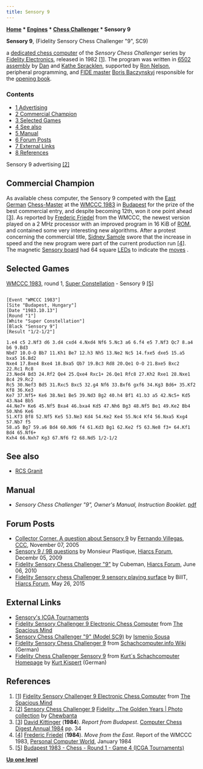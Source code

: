 ```yaml
---
title: Sensory 9
---
```

**[Home](Home "Home") \* [Engines](Engines "Engines") \* [Chess Challenger](Chess_Challenger "Chess Challenger") \* Sensory 9**


**Sensory 9**, (Fidelity Sensory Chess Challenger "9", SC9)  

a [dedicated chess computer](Dedicated_Chess_Computers "Dedicated Chess Computers") of the *Sensory Chess Challenger* series by [Fidelity Electronics](Fidelity_Electronics "Fidelity Electronics"), released in 1982 <a id="cite-note-1" href="#cite-ref-1">[1]</a>. The program was written in [6502](6502 "6502") [assembly](Assembly "Assembly") by [Dan](Dan_Spracklen "Dan Spracklen") and [Kathe Spracklen](Kathe_Spracklen "Kathe Spracklen"), supported by [Ron Nelson](Ron_Nelson "Ron Nelson"), peripheral programming, and [FIDE master](https://en.wikipedia.org/wiki/FIDE_titles#FIDE_Master_.28FM.29) [Boris Baczynskyj](Boris_Baczynskyj "Boris Baczynskyj") responsible for the [opening book](Opening_Book "Opening Book"). 



### Contents


* [1 Advertising](#advertising)
* [2 Commercial Champion](#commercial-champion)
* [3 Selected Games](#selected-games)
* [4 See also](#see-also)
* [5 Manual](#manual)
* [6 Forum Posts](#forum-posts)
* [7 External Links](#external-links)
* [8 References](#references)






 [](https://www.flickr.com/photos/10261668@N05/858217385/in/album-72157600923819227/) 
Sensory 9 advertising <a id="cite-note-2" href="#cite-ref-2">[2]</a>



## Commercial Champion


As available chess computer, the Sensory 9 competed with the [East German](https://en.wikipedia.org/wiki/East_Germany) [Chess-Master](Chess-Master "Chess-Master") at the [WMCCC 1983](WMCCC_1983 "WMCCC 1983") in [Budapest](https://en.wikipedia.org/wiki/Budapest) for the prize of the best commercial entry, and despite becoming 12th, won it one point ahead <a id="cite-note-3" href="#cite-ref-3">[3]</a>. As reported by [Frederic Friedel](Frederic_Friedel "Frederic Friedel") from the WMCCC, the newest version played on a 2 MHz processor with an improved program in 16 KiB of [ROM](Memory#ROM "Memory"), and contained some very interesting new algorithms. After a protest concerning the commercial title, [Sidney Samole](Sidney_Samole "Sidney Samole") swore that the increase in speed and the new program were part of the current production run <a id="cite-note-4" href="#cite-ref-4">[4]</a>. The magnetic [Sensory board](Sensory_Board "Sensory Board") had 64 square [LEDs](https://en.wikipedia.org/wiki/Light-emitting_diode) to indicate the [moves](Moves "Moves") .



## Selected Games


[WMCCC 1983](WMCCC_1983 "WMCCC 1983"), round 1, [Super Constellation](Super_Constellation "Super Constellation") - Sensory 9 <a id="cite-note-5" href="#cite-ref-5">[5]</a>




```

[Event "WMCCC 1983"]
[Site "Budapest, Hungary"]
[Date "1983.10.13"]
[Round "1"]
[White "Super Constellation"]
[Black "Sensory 9"]
[Result "1/2-1/2"]

1.e4 c5 2.Nf3 d6 3.d4 cxd4 4.Nxd4 Nf6 5.Nc3 a6 6.f4 e5 7.Nf3 Qc7 8.a4 b6 9.Bd3 
Nbd7 10.O-O Bb7 11.Kh1 Be7 12.h3 Nh5 13.Ne2 Nc5 14.fxe5 dxe5 15.a5 bxa5 16.Bd2 
Nxe4 17.Bxe4 Bxe4 18.Bxa5 Qb7 19.Bc3 Rd8 20.Qe1 O-O 21.Bxe5 Bxc2 22.Rc1 Rc8 
23.Ned4 Bd3 24.Rf2 Qe4 25.Qxe4 Rxc1+ 26.Qe1 Rfc8 27.Kh2 Rxe1 28.Nxe1 Bc4 29.Rc2 
Rc5 30.Nef3 Bd5 31.Rxc5 Bxc5 32.g4 Nf6 33.Bxf6 gxf6 34.Kg3 Bd6+ 35.Kf2 Kf8 36.Ke3 
Ke7 37.Nf5+ Ke6 38.Ne1 Be5 39.Nd3 Bg2 40.h4 Bf1 41.b3 a5 42.Nc5+ Kd5 43.Na4 Bb5 
44.Ne7+ Ke6 45.Nf5 Bxa4 46.bxa4 Kd5 47.Nh6 Bg3 48.Nf5 Be1 49.Ke2 Bb4 50.Nh6 Ke6 
51.Kf3 Bf8 52.Nf5 Ke5 53.Ne3 Kd4 54.Ke2 Ke4 55.Nc4 Kf4 56.Nxa5 Kxg4 57.Nb7 f5 
58.a5 Bg7 59.a6 Bd4 60.Nd6 f4 61.Kd3 Bg1 62.Ke2 f5 63.Ne8 f3+ 64.Kf1 Bd4 65.Nf6+ 
Kxh4 66.Nxh7 Kg3 67.Nf6 f2 68.Nd5 1/2-1/2

```

## See also


* [RCS Granit](RCS_Granit "RCS Granit")


## Manual


* *Sensory Chess Challenger "9", Owner's Manual, Instruction Booklet*. [pdf](http://www.progettosnaps.net/manuals/pdf/super9cc.pdf)


## Forum Posts


* [Collector Corner. A question about Sensory 9](https://www.stmintz.com/ccc/index.php?id=460413) by [Fernando Villegas](Fernando_Villegas "Fernando Villegas"), [CCC](CCC "CCC"), November 07, 2005
* [Sensory 9 / 9B questions](http://hiarcs.net/forums/viewtopic.php?t=2817) by Monsieur Plastique, [Hiarcs Forum](Computer_Chess_Forums "Computer Chess Forums"), Decembr 05, 2009
* [Fidelity Sensory Chess Challenger "9"](http://hiarcs.net/forums/viewtopic.php?t=3481) by Cubeman, [Hiarcs Forum](Computer_Chess_Forums "Computer Chess Forums"), June 06, 2010
* [Fidelity Sensory chess Challenger 9 sensory playing surface](http://hiarcs.net/forums/viewtopic.php?t=7237) by BillT, [Hiarcs Forum](Computer_Chess_Forums "Computer Chess Forums"), May 26, 2015


## External Links


* [Sensory's ICGA Tournaments](https://www.game-ai-forum.org/icga-tournaments/program.php?id=478)
* [Fidelity Sensory Challenger 9 Electronic Chess Computer](http://www.spacious-mind.com/html/sensory_challenger_9.html) from [The Spacious Mind](The_Spacious_Mind "The Spacious Mind")
* [Sensory Chess Challenger "9" (Model SC9)](http://www.ismenio.com/chess_sc9.html) by [Ismenio Sousa](index.php?title=Ismenio_Sousa&action=edit&redlink=1 "Ismenio Sousa (page does not exist)")
* [Fidelity Sensory Chess Challenger 9](http://www.schach-computer.info/wiki/index.php/Fidelity_Sensory_Chess_Challenger_9) from [Schachcomputer.info Wiki](http://www.schach-computer.info/wiki/index.php/Hauptseite_En) (German)
* [Fidelity Chess Challenger Sensory 9](http://www.schachcomputer.at/callen09.htm) from [Kurt´s Schachcomputer Homepage](http://www.schachcomputer.at/index.htm) by [Kurt Kispert](Kurt_Kispert "Kurt Kispert") (German)


## References


1. <a id="cite-ref-1" href="#cite-note-1">[1]</a>  [Fidelity Sensory Challenger 9 Electronic Chess Computer](http://www.spacious-mind.com/html/sensory_challenger_9.html) from [The Spacious Mind](The_Spacious_Mind "The Spacious Mind")
2. <a id="cite-ref-2" href="#cite-note-2">[2]</a> [Sensory Chess Challenger 9](https://www.flickr.com/photos/10261668@N05/858217385/in/album-72157600923819227/) [Fidelity ..The Golden Years | Photo collection](http://www.flickr.com/photos/10261668@N05/sets/72157600923819227/) by [Chewbanta](Steve_Blincoe "Steve Blincoe")
3. <a id="cite-ref-3" href="#cite-note-3">[3]</a> [David Kittinger](David_Kittinger "David Kittinger") (**1984**). *Report from Budapest*. [Computer Chess Digest Annual 1984](Computer_Chess_Reports "Computer Chess Reports") pp. 34
4. <a id="cite-ref-4" href="#cite-note-4">[4]</a> [Frederic Friedel](Frederic_Friedel "Frederic Friedel") (**1984**). *Move from the East*. Report of the WMCCC 1983, [Personal Computer World](Personal_Computer_World "Personal Computer World"), January 1984
5. <a id="cite-ref-5" href="#cite-note-5">[5]</a> [Budapest 1983 - Chess - Round 1 - Game 4 (ICGA Tournaments)](https://www.game-ai-forum.org/icga-tournaments/round.php?tournament=66&round=1&id=4)

**[Up one level](Chess_Challenger "Chess Challenger")**







 
